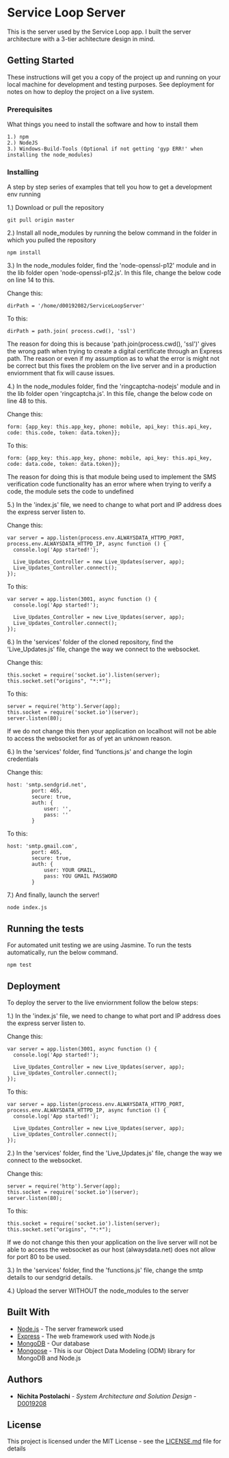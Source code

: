 # Service Loop Server

This is the server used by the Service Loop app. I built the server architecture with a 3-tier achitecture design in mind. 

## Getting Started

These instructions will get you a copy of the project up and running on your local machine for development and testing purposes. See deployment for notes on how to deploy the project on a live system.

### Prerequisites

What things you need to install the software and how to install them

```
1.) npm
2.) NodeJS
3.) Windows-Build-Tools (Optional if not getting 'gyp ERR!' when installing the node_modules)
```

### Installing

A step by step series of examples that tell you how to get a development env running

1.) Download or pull the repository

```
git pull origin master
```

2.) Install all node_modules by running the below command in the folder in which you pulled the repository

```
npm install
```

3.) In the node_modules folder, find the 'node-openssl-p12' module and in the lib folder open 'node-openssl-p12.js'. In this file, change the below code on line 14 to this.

Change this:
```
dirPath = '/home/d00192082/ServiceLoopServer'
```
To this:
```
dirPath = path.join( process.cwd(), 'ssl')
```

The reason for doing this is because 'path.join(process.cwd(), 'ssl')' gives the wrong path when trying to create a digital certificate through an Express path. The reason or even if my assumption as to what the error is might not be correct but this fixes the problem on the live server and in a production enviornment that fix will cause issues.

4.) In the node_modules folder, find the 'ringcaptcha-nodejs' module and in the lib folder open 'ringcaptcha.js'. In this file, change the below code on line 48 to this. 

Change this:
```
form: {app_key: this.app_key, phone: mobile, api_key: this.api_key, code: this.code, token: data.token}};
```
To this:
```
form: {app_key: this.app_key, phone: mobile, api_key: this.api_key, code: data.code, token: data.token}};
```

The reason for doing this is that module being used to implement the SMS verification code functionality has an error where when trying to verify a code, the module sets the code to undefined

5.) In the 'index.js' file, we need to change to what port and IP address does the express server listen to. 

Change this:
```
var server = app.listen(process.env.ALWAYSDATA_HTTPD_PORT, process.env.ALWAYSDATA_HTTPD_IP, async function () {
  console.log('App started!');

  Live_Updates_Controller = new Live_Updates(server, app);
  Live_Updates_Controller.connect();
});
```
To this:
```
var server = app.listen(3001, async function () {
  console.log('App started!');

  Live_Updates_Controller = new Live_Updates(server, app);
  Live_Updates_Controller.connect();
});
```

6.) In the 'services' folder of the cloned repository, find the 'Live_Updates.js' file, change the way we connect to the websocket.

Change this:
```
this.socket = require('socket.io').listen(server);
this.socket.set("origins", "*:*");
```
To this:
```
server = require('http').Server(app);
this.socket = require('socket.io')(server); 
server.listen(80);
```

If we do not change this then your application on localhost will not be able to access the websocket for as of yet an unknown reason.

6.) In the 'services' folder, find 'functions.js' and change the login credentials

Change this:
```
host: 'smtp.sendgrid.net',
        port: 465,
        secure: true,
        auth: {
            user: '',
            pass: ''
        }
```

To this:
```
host: 'smtp.gmail.com',
        port: 465,
        secure: true,
        auth: {
            user: YOUR GMAIL,
            pass: YOU GMAIL PASSWORD
        }
```

7.) And finally, launch the server!
```
node index.js
```



## Running the tests

For automated unit testing we are using Jasmine. To run the tests automatically, run the below command.

```
npm test
```

## Deployment

To deploy the server to the live enviornment follow the below steps:

1.) In the 'index.js' file, we need to change to what port and IP address does the express server listen to. 

Change this:
```
var server = app.listen(3001, async function () {
  console.log('App started!');

  Live_Updates_Controller = new Live_Updates(server, app);
  Live_Updates_Controller.connect();
});
```

To this:
```
var server = app.listen(process.env.ALWAYSDATA_HTTPD_PORT, process.env.ALWAYSDATA_HTTPD_IP, async function () {
  console.log('App started!');

  Live_Updates_Controller = new Live_Updates(server, app);
  Live_Updates_Controller.connect();
});
```

2.) In the 'services' folder, find the 'Live_Updates.js' file, change the way we connect to the websocket.

Change this:
```
server = require('http').Server(app);
this.socket = require('socket.io')(server); 
server.listen(80);

```

To this:
```
this.socket = require('socket.io').listen(server);
this.socket.set("origins", "*:*");

```

If we do not change this then your application on the live server will not be able to access the websocket as our host (alwaysdata.net) does not allow for port 80 to be used.

3.) In the 'services' folder, find the 'functions.js' file, change the smtp details to our sendgrid details.

4.) Upload the server WITHOUT the node_modules to the server

## Built With

* [Node.js](https://nodejs.org/en/) - The server framework used
* [Express](https://expressjs.com/) - The web framework used with Node.js
* [MongoDB](https://www.mongodb.com/) - Our database
* [Mongoose](https://mongoosejs.com/) - This is our Object Data Modeling (ODM) library for MongoDB and Node.js

## Authors

* **Nichita Postolachi** - *System Architecture and Solution Design* - [D0019208](https://github.com/D0019208)

## License

This project is licensed under the MIT License - see the [LICENSE.md](LICENSE.md) file for details
